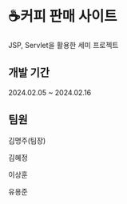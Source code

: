 # ☕커피 판매 사이트

JSP, Servlet을 활용한 세미 프로젝트

## 개발 기간
2024.02.05 ~ 2024.02.16


## 팀원
김명주(팀장)

김혜정

이상훈

유용준
